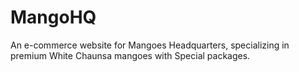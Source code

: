 # MangoHQ
An e-commerce website for Mangoes Headquarters, specializing in premium White Chaunsa mangoes with Special packages.
